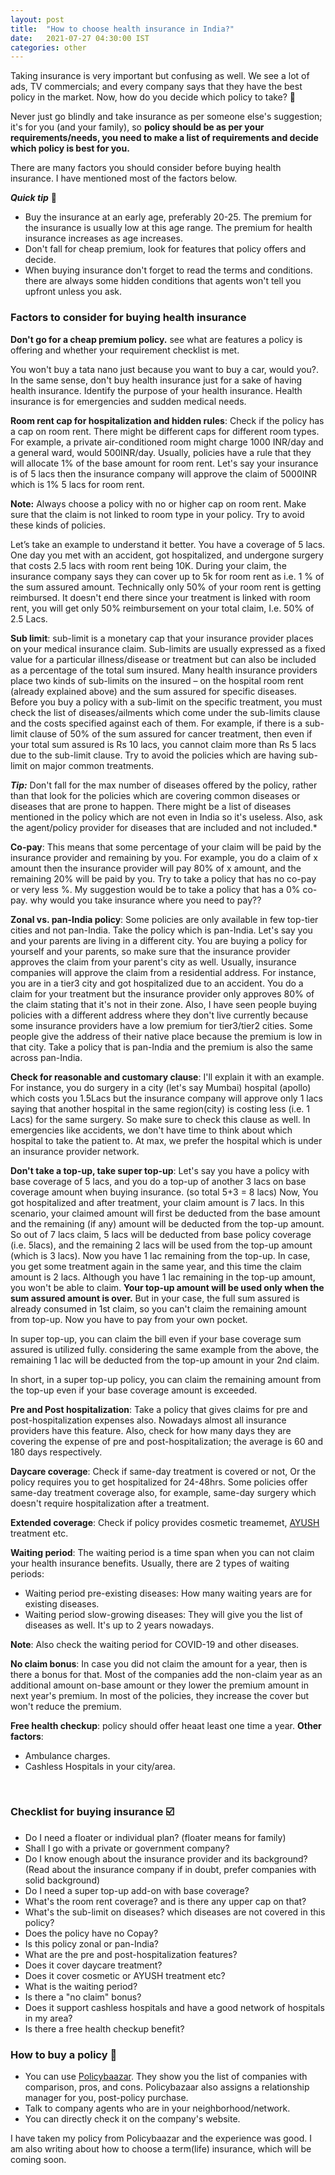 ```yaml
---
layout: post
title:  "How to choose health insurance in India?"
date:   2021-07-27 04:30:00 IST
categories: other
---
```

Taking insurance is very important but confusing as well. We see a lot of ads, TV commercials; and every company says that they have the best policy in the market.
Now, how do you decide which policy to take? 🤔

Never just go blindly and take insurance as per someone else's suggestion; it's for you (and your family), so **policy should be as per your requirements/needs, you need to make a list of requirements and decide which policy is best for you.**

There are many factors you should consider before buying health insurance. I have mentioned most of the factors below.

***Quick tip*** 🔖

- Buy the insurance at an early age, preferably 20-25. The premium for the insurance is usually low at this age range. The premium for health insurance increases as age increases.
- Don't fall for cheap premium, look for features that policy offers and decide.
- When buying insurance don't forget to read the terms and conditions. there are always some hidden conditions that agents won't tell you upfront unless you ask.

### Factors to consider for buying health insurance

**Don't go for a cheap premium policy.** see what are features a policy is offering and whether your requirement checklist is met.

  You won't buy a tata nano just because you want to buy a car, would you?. In the same sense, don't buy health insurance just for a sake of having health insurance. Identify the purpose of your health insurance. Health insurance is for emergencies and sudden medical needs.

**Room rent cap for hospitalization and hidden rules**: Check if the policy has a cap on room rent. There might be different caps for different room types.
For example, a private air-conditioned room might charge 1000 INR/day and a general ward, would 500INR/day.
Usually, policies have a rule that they will allocate 1% of the base amount for room rent.
Let's say your insurance is of 5 lacs then the insurance company will approve the claim of 5000INR which is 1% 5 lacs for room rent.

  **Note:** Always choose a policy with no or higher cap on room rent.
  Make sure that the claim is not linked to room type in your policy. Try to avoid these kinds of policies.


  Let’s take an example to understand it better. You have a coverage of 5 lacs. One day you met with an accident, got hospitalized, and undergone surgery that costs 2.5 lacs with room rent being 10K.
  During your claim, the insurance company says they can cover up to 5k for room rent as i.e. 1 % of the sum assured amount. Technically only 50% of your room rent is getting reimbursed. It doesn't end there since your treatment is linked with room rent, you will get only 50% reimbursement on your total claim, I.e. 50% of 2.5 Lacs.

**Sub limit**: sub-limit is a monetary cap that your insurance provider places on your medical insurance claim.
Sub-limits are usually expressed as a fixed value for a particular illness/disease or treatment but can also be included as a percentage of the total sum insured. Many health insurance providers place two kinds of sub-limits on the insured – on the hospital room rent (already explained above) and the sum assured for specific diseases.
Before you buy a policy with a sub-limit on the specific treatment, you must check the list of diseases/ailments which come under the sub-limits clause and the costs specified against each of them. For example, if there is a sub-limit clause of 50% of the sum assured for cancer treatment, then even if your total sum assured is Rs 10 lacs, you cannot claim more than Rs 5 lacs due to the sub-limit clause.
Try to avoid the policies which are having sub-limit on major common treatments.

 ***Tip:*** Don't fall for the max number of diseases offered by the policy, rather than that look for the policies which are covering common diseases or diseases that are prone to happen.
There might be a list of diseases mentioned in the policy which are not even in India so it's useless.
Also, ask the agent/policy provider for diseases that are included and not included.*

**Co-pay**: This means that some percentage of your claim will be paid by the insurance provider and remaining by you. For example, you do a claim of x amount then the insurance provider will pay 80% of x amount, and the remaining 20% will be paid by you.
Try to take a policy that has no co-pay or very less %.
My suggestion would be to take a policy that has a 0% co-pay. why would you take insurance where you need to pay??

**Zonal vs. pan-India policy**: Some policies are only available in few top-tier cities and not pan-India. Take the policy which is pan-India. Let's say you and your parents are living in a different city. You are buying a policy for yourself and your parents, so make sure that the insurance provider approves the claim from your parent's city as well. Usually, insurance companies will approve the claim from a residential address. For instance, you are in a tier3  city and got hospitalized due to an accident. You do a claim for your treatment but the insurance provider only approves 80% of the claim stating that it's not in their zone.
Also, I have seen people buying policies with a different address where they don't live currently because some insurance providers have a low premium for tier3/tier2 cities. Some people give the address of their native place because the premium is low in that city.
Take a policy that is pan-India and the premium is also the same across pan-India.

**Check for reasonable and customary clause**: I'll explain it with an example. For instance, you do surgery in a city (let's say Mumbai) hospital (apollo) which costs you 1.5Lacs but the insurance company will approve only 1 lacs saying that another hospital in the same region(city) is costing less (i.e. 1 Lacs) for the same surgery.
So make sure to check this clause as well. In emergencies like accidents, we don't have time to think about which hospital to take the patient to. At max, we prefer the hospital which is under an insurance provider network.

**Don't take a top-up, take super top-up**: Let's say you have a policy with base coverage of 5 lacs, and you do a top-up of another 3 lacs on base coverage amount when buying insurance. (so total 5+3 = 8 lacs)
Now, You got hospitalized and after treatment, your claim amount is 7 lacs.
In this scenario, your claimed amount will first be deducted from the base amount and the remaining (if any) amount will be deducted from the top-up amount. So out of 7 lacs claim, 5 lacs will be deducted from base policy coverage (i.e. 5lacs), and the remaining 2 lacs will be used from the top-up amount (which is 3 lacs). Now you have 1 lac remaining from the top-up.
In case, you get some treatment again in the same year, and this time the claim amount is 2 lacs.
Although you have 1 lac remaining in the top-up amount, you won't be able to claim.
**Your top-up amount will be used only when the sum assured amount is over.**
But in your case, the full sum assured is already consumed in 1st claim, so you can't claim the remaining amount from top-up.
Now you have to pay from your own pocket.

  In super top-up, you can claim the bill even if your base coverage sum assured is utilized fully. considering the same example from the above, the remaining 1 lac will be deducted from the top-up amount in your 2nd claim.

  In short, in a super top-up policy, you can claim the remaining amount from the top-up even if your base coverage amount is exceeded.

**Pre and Post hospitalization**: Take a policy that gives claims for pre and post-hospitalization expenses also. Nowadays almost all insurance providers have this feature. Also, check for how many days they are covering the expense of pre and post-hospitalization; the average is 60 and 180 days respectively.

**Daycare coverage**: Check if same-day treatment is covered or not, Or the policy requires you to get hospitalized for 24-48hrs.
Some policies offer same-day treatment coverage also, for example, same-day surgery which doesn't require hospitalization after a treatment.

**Extended coverage**: Check if policy provides cosmetic treamemet, [AYUSH](https://www.nhp.gov.in/ayush_ms) treatment etc.

**Waiting period**: The waiting period is a time span when you can not claim your health insurance benefits.
Usually, there are 2 types of waiting periods:

- Waiting period pre-existing diseases: How many waiting years are for existing diseases.
- Waiting period slow-growing diseases: They will give you the list of diseases as well. It's up to 2 years nowadays.

**Note**: Also check the waiting period for COVID-19 and other diseases.

**No claim bonus**: In case you did not claim the amount for a year, then is there a bonus for that. Most of the companies add the non-claim year as an additional amount on-base amount or they lower the premium amount in next year's premium. In most of the policies, they increase the cover but won't reduce the premium.

**Free health checkup**: policy should offer heaat least one time a year.
**Other factors**:
  - Ambulance charges.
  - Cashless Hospitals in your city/area.
<br>

### Checklist for buying insurance ☑️

- Do I need a floater or individual plan? (floater means for family)
- Shall I go with a private or government company?
- Do I know enough about the insurance provider and its background? (Read about the insurance company if in doubt, prefer companies with solid background)
- Do I need a super top-up add-on with base coverage?
- What's the room rent coverage? and is there any upper cap on that?
- What's the sub-limit on diseases? which diseases are not covered in this policy?
- Does the policy have no Copay?
- Is this policy zonal or pan-India?
- What are the pre and post-hospitalization features?
- Does it cover daycare treatment?
- Does it cover cosmetic or AYUSH treatment etc?
- What is the waiting period?
- Is there a "no claim" bonus?
- Does it support cashless hospitals and have a good network of hospitals in my area?
- Is there a free health checkup benefit?

### How to buy a policy 🧐

- You can use [Policybaazar](https://www.policybazaar.com/). They show you the list of companies with comparison, pros, and cons. Policybazaar also assigns a relationship manager for you, post-policy purchase.
- Talk to company agents who are in your neighborhood/network.
- You can directly check it on the company's website.

I have taken my policy from Policybaazar and the experience was good.
I am also writing about how to choose a term(life) insurance, which will be coming soon.
